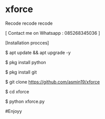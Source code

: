 # xforce
Recode recode recode


[ Contact me on Whatsapp : 085268345036 ]

[Installation procces]

$ apt update && apt upgrade -y

$ pkg install python

$ pkg install git

$ git clone https://github.com/asmin19/xforce

$ cd xforce

$ python xforce.py

#Enjoyy
